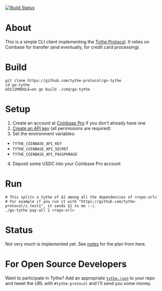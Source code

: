 [![Build Status](https://travis-ci.com/tythe-protocol/go-tythe.svg?branch=master)](https://travis-ci.com/tythe-protocol/go-tythe)

# About

This is a simple CLI client implementing the [Tythe Protocol](https://github.com/aboodman/tythe). It relies on Coinbase for transfer (and eventually, for credit card processing).

# Build

```
git clone https://github.com/tythe-protocol/go-tythe
cd go-tythe
GO111MODULE=on go build ./cmd/go-tythe
```

# Setup

1. Create an account at [Coinbase Pro](https://pro.coinbase.com) if you don't already have one
2. [Create an API key](https://support.pro.coinbase.com/customer/en/portal/articles/2945320-how-do-i-create-an-api-key-for-coinbase-pro-) (all permissions are required)
3. Set the environment variables:
  * `TYTHE_COINBASE_API_KEY`
  * `TYTHE_COINBASE_API_SECRET`
  * `TYTHE_COINBASE_API_PASSPHRASE`
4. Deposit some USDC into your Coinbase Pro account

# Run

```
# This splits a tythe of $2 among all the dependencies of <repo-url>
# For example if you run it with "https://github.com/tythe-protocol/z_test1", it sends $1 to me :-|.
./go-tythe pay-all 2 <repo-url>
```

# Status

Not very much is implemented yet. See [notes](https://github.com/tythe-protocol/go-tythe/blob/master/notes.md) for the plan from here.

# For Open Source Developers

Want to participate in Tythe? Add an appropriate [`tythe.json`](https://github.com/aboodman/tythe/blob/master/tythe-sample.json) to your repo and tweet the URL with `#tythe-protocol` and I'll send you some money.
